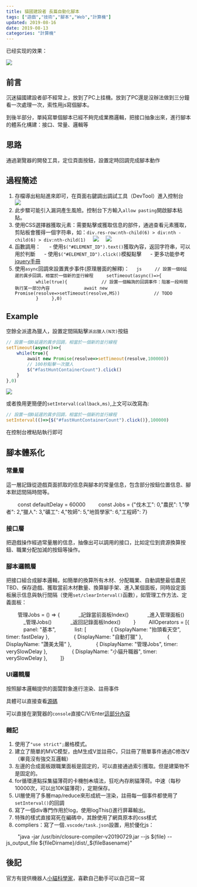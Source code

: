 ```yaml
---
title: 貓國建設者 長篇自動化腳本
tags: ["遊戲","技術","腳本","Web","計算機"]
updated: 2019-08-16
date: 2019-08-13
categories: "計算機"
---
```


已经实现的效果：

![](/asset/images/技术/moe/icon2.png)


## 前言

沉迷貓國建設者卻不經常上，放到了PC上挂機。放到了PC還是沒辦法做到三分鐘看一次處理一次，索性用js寫個腳本。

到後半部分，單純寫單個腳本已經不夠完成業務邏輯，把接口抽象出來，進行腳本的體系化構建：接口、常量、邏輯等

## 思路

通過瀏覽器的開發工具，定位頁面按鈕，設置定時回調完成腳本動作
<!--more-->
## 過程簡述

1. 存檔導出粘貼進來即可，在頁面右鍵調出調試工具（DevTool）進入控制台
    ![](/asset/images/技术/moe/01.png)
2. <tag>此步驟可能引入漏洞產生風險</tag>。控制台下方輸入``allow pasting``開啟腳本粘貼。
3. 使用CSS選擇器獲取元素：需要點擊或獲取信息的部件，通過查看元素獲取，剪貼板會獲得一個字符串，如：``div.res-row:nth-child(6) > div:nth -child(6) > div:nth-child(1)``
    ![](/asset/images/技术/moe/02.png)
    ![](/asset/images/技术/moe/03.png)
4. 函數調用：
     - 使用``$("#ELEMENT_ID").text()``獲取內容，返回字符串，可以用於判斷
     - 使用``$("#ELEMENT_ID").click()``模擬點擊
     - 更多功能參考[jquery手冊](https://www.w3school.com.cn/jquery/jquery_reference.asp)
5. 使用``async``回調來設置異步事件(原理層面的解釋)：
    ```js
    // 設置一個0延遲的異步回調，相當於一個新的並行線程
    setTimeout(async()=>{
        while(true){
            // 設置一個輪詢的回調事件：阻塞一段時間執行某一部分內容
            await new Promise(resolve=>setTimeout(resolve,MS))
            // TODO
        }
    },0)
    ```

## Example

空餘全派遣為獵人，設置定間隔點擊``派出獵人(N次)``按鈕

```js
// 設置一個0延遲的異步回調，相當於一個新的並行線程
setTimeout(async()=>{
    while(true){
        await new Promise(resolve=>setTimeout(resolve,100000))
        // 100秒點擊一次獵人
        $("#fastHuntContainerCount").click()
    }
},0)
```

![](/asset/images/技术/moe/04.png)

或者換用更簡便的``setInterval(callback,ms)``,上文可以改寫為:

```js
// 設置一個0延遲的異步回調，相當於一個新的並行線程
setInterval(()=>{$("#fastHuntContainerCount").click()},100000)
```

在控制台裡粘貼執行即可

## 腳本體系化

### 常量層
這一層記錄從遊戲頁面抓取的信息與腳本的常量信息，包含部分按鈕位置信息、腳本默認間隔時間等。

        const defaultDelay = 60000
        const Jobs = {"伐木工": 0,"農民": 1,"學者": 2,"獵人": 3,"礦工": 4,"牧師": 5,"地質學家": 6,"工程師": 7}

### 接口層

把遊戲操作經過常量層的信息，抽像出可以調用的接口，比如定位到資源換算按鈕、職業分配加減的按鈕等操作。

### 腳本邏輯層

把接口組合成腳本邏輯，如簡單的換算所有木材、分配職業、自動調整最低農民<tag>TBD</tag>、保存遊戲、獲取當前木材數量、換算腳手架、進入某個面板，同時設定面板展示信息與執行間隔（使用``set/clearInterval()``函數），如管理工作方法、定義面板：

        管理Jobs = () => {
            _記錄當前面板Index()
            _進入管理面板()
            _管理Jobs()
            _返回記錄面板Index()
        }
        AllOperators = [{
            panel: "基本",
            list: [
                { DisplayName: "抬頭看天空", timer: fastDelay },
                { DisplayName: "自動打獵" },
                { DisplayName: "讚美太陽" },
                { DisplayName: "管理Jobs", timer: verySlowDelay },
                { DisplayName: "小貓升職器", timer: verySlowDelay },
        ]}

### UI邏輯層

按照腳本邏輯提供的面闆對象進行渲染、註冊事件

具體可以直接查看[源碼](https://github.com/visnz/Allend-practice/blob/master/js/moejq.js)

可以直接在瀏覽器的``console``直接C/V/Enter[這部分內容](https://github.com/visnz/Allend-practice/blob/master/js/dist/_moejq.js)

### 雜記

1. 使用了``"use strict";``嚴格模式。
2. 建立了簡單的MVC模型，由M生成V並註冊C，只註冊了簡單事件通過C修改V（畢竟沒有強交互邏輯）
3. 左邊的合成面板跟職業面板是固定的，可以直接通過索引獲取。但是建築物不是固定的。
4. for循環連點採集貓薄荷的<tag>卡機刨~~木~~墳法</tag>，狂吃內存刷貓薄荷。中速（每秒10000次，可以出10K貓薄荷），定期保存。
5. UI層使用了多層map/reduce來形成統一渲染，註冊每一個事件都使用了``setInterval()``的回調
6. 寫了一個div專門作用於log，使用logThis()進行屏幕輸出。
7. 特殊的樣式直接寫死在編碼中，其餘使用了網頁原本的css樣式
8. compliers：寫了一個``.vscode/task.json``設置，用於優化js：

        "java -jar /usr/bin/closure-compiler-v20190729.jar --js ${file} --js_output_file ${fileDirname}/dist/_${fileBasename}"

## 後記

官方有提供機器人[小貓科學家](https://likexia.gitee.io/cat-zh/wiki/?file=004-%E7%AC%AC%E4%B8%89%E6%96%B9%E5%B7%A5%E5%85%B7/02-%E7%8C%AB%E5%92%AA%E7%A7%91%E5%AD%A6%E5%AE%B6)，喜歡自己動手可以自己寫一寫